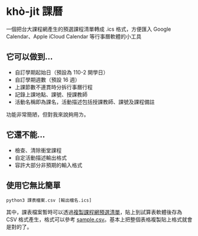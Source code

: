 # khò-ji̍t 課曆

一個把台大課程網產生的預選課程清單轉成 .ics 格式，方便匯入 Google Calendar、Apple iCloud Calendar 等行事曆軟體的小工具

## 它可以做到...

- 自訂學期起始日（預設為 110-2 開學日）
- 自訂學期週數（預設 16 週）
- 上課節數不連貫時分拆行事曆行程
- 記錄上課地點、課號、授課教師
- 活動名稱即為課名，活動描述包括授課教師、課號及課程備註

功能非常簡陋，但對我來說夠用ㄌ。

## 它還不能...

- 檢查、清除衝堂課程
- 自定活動描述輸出格式
- 容許大部分非預期的輸入格式

## 使用它無比簡單

```shell
python3 課表檔案.csv [輸出檔名.ics]
```

其中，課表檔案暫時可以透過[複製課程網預選清單](https://nol.ntu.edu.tw/nol/coursesearch/myschedule.php)，貼上到試算表軟體後存為 CSV 格式產生，格式可以參考 [sample.csv](./sample.csv)。基本上把整個表格複製貼上格式就會是對的了。